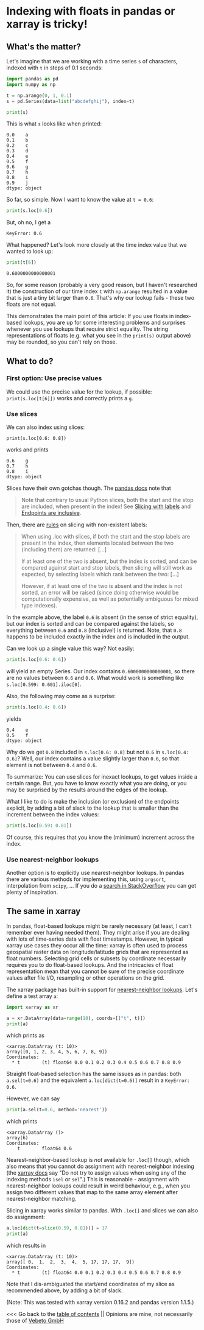 # Indexing with floats in pandas or xarray is tricky!

## What's the matter?

Let's imagine that we are working with a time series `s` of characters, 
indexed with `t` in steps of 0.1 seconds:
```python
import pandas as pd
import numpy as np

t = np.arange(0, 1, 0.1)
s = pd.Series(data=list("abcdefghij"), index=t)

print(s)
```

This is what `s` looks like when printed:
```
0.0    a
0.1    b
0.2    c
0.3    d
0.4    e
0.5    f
0.6    g
0.7    h
0.8    i
0.9    j
dtype: object
```

So far, so simple. Now I want to know the value at `t = 0.6`:
```python
print(s.loc[0.6])
```

But, oh no, I get a
```
KeyError: 0.6
```

What happened? Let's look more closely at the time index value that we wanted to look up:
```python
print(t[6])
```
```
0.6000000000000001
```

So, for some reason (probably a very good reason, but I haven't researched it)
the construction of our time index `t` with `np.arange` resulted in a value
that is just a tiny bit larger than `0.6`.
That's why our lookup fails - these two floats are not equal.

This demonstrates the main point of this article: If you use floats in index-based lookups,
you are up for some interesting problems and surprises whenever you use
lookups that require strict equality.
The string representations of floats (e.g. what you see in the `print(s)` output above)
may be rounded, so you can't rely on those.


## What to do?

### First option: Use precise values
We could use the precise value for the lookup, if possible: `print(s.loc[t[6]])` works and correctly
prints a `g`.

### Use slices

We can also index using slices:
```
print(s.loc[0.6: 0.8])
```
works and prints 
```
0.6    g
0.7    h
0.8    i
dtype: object
```

Slices have their own gotchas though. The [pandas docs](https://pandas.pydata.org/pandas-docs/stable/user_guide/indexing.html) note that
> Note that contrary to usual Python slices, both the start and the stop are included, when present in the index! See [Slicing with labels](https://pandas.pydata.org/pandas-docs/stable/user_guide/indexing.html#indexing-slicing-with-labels) and [Endpoints are inclusive](https://pandas.pydata.org/pandas-docs/stable/user_guide/advanced.html#advanced-endpoints-are-inclusive).

Then, there are [rules](https://pandas.pydata.org/pandas-docs/stable/user_guide/indexing.html#indexing-slicing-with-labels) on slicing with non-existent labels:
> When using .loc with slices, if both the start and the stop labels are present in the index, then elements located between the two (including them) are returned: [...]
> 
> If at least one of the two is absent, but the index is sorted, and can be compared against start and stop labels, then slicing will still work as expected, by selecting labels which rank between the two: [...]
> 
> However, if at least one of the two is absent and the index is not sorted, an error will be raised (since doing otherwise would be computationally expensive, as well as potentially ambiguous for mixed type indexes).

In the example above, the label `0.6` is absent (in the sense of strict equality), but our index is sorted and can be compared against the labels, so everything between `0.6` and `0.8` (inclusive!)
is returned. Note, that `0.8` happens to be included exactly in the index and is included in the output.

Can we look up a single value this way? Not easily:
```python
print(s.loc[0.6: 0.6])
```
will yield an empty Series. Our index contains `0.6000000000000001`, so there are no values
between `0.6` and `0.6`. What would work is something like `s.loc[0.599: 0.601].iloc[0]`.

Also, the following may come as a surprise:
```python
print(s.loc[0.4: 0.6])
```
yields
```
0.4    e
0.5    f
dtype: object
```
Why do we get `0.8` included in `s.loc[0.6: 0.8]` but not `0.6` in `s.loc[0.4: 0.6]`?
Well, our index contains a value slightly larger than `0.6`, so that element is not 
between `0.4` and `0.6`.

To summarize: You can use slices for inexact lookups, to get values inside a certain range.
But, you have to know exactly what you are doing, or you may be surprised by the results
around the edges of the lookup.

What I like to do is make the inclusion (or exclusion) of the endpoints explicit, by adding
a bit of slack to the lookup that is smaller than the increment between the index values:
```python
print(s.loc[0.59: 0.81])
```
Of course, this requires that you know the (minimum) increment across the index.


### Use nearest-neighbor lookups

Another option is to explicitly use nearest-neighbor lookups.
In pandas there are various methods for implementing this, using `argsort`, interpolation 
from `scipy`, ... If you do a [search in StackOverflow](https://stackoverflow.com/search?q=pandas+nearest-neighbor) you can get plenty of inspiration.


## The same in xarray

In pandas, float-based lookups might be rarely necessary (at least, I can't remember ever having
needed them). They might arise if you are dealing with lots of time-series data with float timestamps.
However, in typical xarray use cases they occur all the time: xarray is often used to process
geospatial raster data on longitude/latitude grids that are represented as float numbers.
Selecting grid cells or subsets by coordinate necessarily requires you to do float-based lookups.
And the intricacies of float representation mean that you cannot be sure of the precise coordinate
values after file I/O, resampling or other operations on the grid.

The xarray package has built-in support for [nearest-neighbor lookups](http://xarray.pydata.org/en/stable/indexing.html#nearest-neighbor-lookups).
Let's define a test array `a`:
```python
import xarray as xr

a = xr.DataArray(data=range(10), coords=[("t", t)])
print(a)
```
which prints as
```
<xarray.DataArray (t: 10)>
array([0, 1, 2, 3, 4, 5, 6, 7, 8, 9])
Coordinates:
  * t        (t) float64 0.0 0.1 0.2 0.3 0.4 0.5 0.6 0.7 0.8 0.9
```

Straight float-based selection has the same issues as in pandas: both `a.sel(t=0.6)` and the 
equivalent `a.loc[dict(t=0.6)]` result in a `KeyError: 0.6`.

However, we can say
```python
print(a.sel(t=0.6, method='nearest'))
```
which prints
```
<xarray.DataArray ()>
array(6)
Coordinates:
    t        float64 0.6
```

Nearest-neighbor-based lookup is _not_ available for `.loc[]` though, 
which also means that you cannot do assignment with nearest-neighbor indexing 
(the [xarray docs](http://xarray.pydata.org/en/stable/indexing.html#assigning-values-with-indexing) say "Do not try to assign values when using any of the indexing methods `isel` or `sel`".)
This is reasonable - assignment with nearest-neighbor lookups could result in weird
behaviour, e.g., when you assign two different values that map to the same array element
after nearest-neighbor matching.

Slicing in xarray works similar to pandas.
With `.loc[]` and slices we can also do assignment:
```python
a.loc[dict(t=slice(0.59, 0.81))] = 17
print(a)
```
which results in
```
<xarray.DataArray (t: 10)>
array([ 0,  1,  2,  3,  4,  5, 17, 17, 17,  9])
Coordinates:
  * t        (t) float64 0.0 0.1 0.2 0.3 0.4 0.5 0.6 0.7 0.8 0.9
```
Note that I dis-ambiguated the start/end coordinates of my slice as recommended above, 
by adding a bit of slack.

(Note: This was tested with xarray version 0.16.2 and pandas version 1.1.5.)

<<< Go back to the [table of contents](../README.md) || Opinions are mine, not necessarily those of [Vebeto GmbH](https://www.vebeto.de)